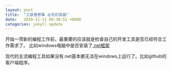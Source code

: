 ```yaml
---
layout: post
title:  "工欲善惹事 必先利其器"
date:   2020-11-11 09:38:51 +0800
categories: jekyll update
---
```

开始一项新的编程工作前，最重要的应该就是检查自己的开发工具是否已经符合工作需求了。
比如windows电脑中是否安装了[.net框架](https://df.ghtxx.cn:89/externalLinksController/chain/dotnetfx45_full_4.5.51209.exe?ckey=fpVCxkP4uP139i1iK1B88xCXR4x0yzTshlf%2FB7ppu6JVrznRk%2BBQgni1bzS6HLvj)

现代的主流编程工具如果没有.net基本都无法在windows上运行了。比如github的客户端程序。
